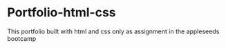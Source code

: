 # Portfolio-html-css
This portfolio built with html and css only as assignment in the appleseeds bootcamp
